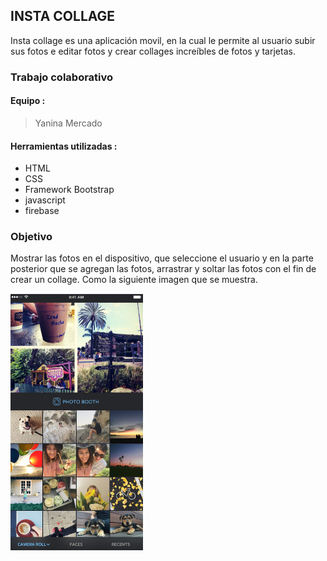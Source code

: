 ## INSTA COLLAGE

Insta collage es una aplicación movil,
en la cual le permite al usuario subir sus fotos e editar fotos y crear collages increíbles de fotos y tarjetas.

### Trabajo colaborativo

#### Equipo : 

> Yanina Mercado

#### Herramientas utilizadas :

- HTML
- CSS
- Framework Bootstrap
- javascript    
- firebase

### Objetivo

Mostrar las fotos en el dispositivo, que seleccione el usuario y en la parte posterior que se agregan las fotos, arrastrar y soltar las fotos con el fin de crear un collage.
Como la siguiente imagen que se muestra.

![mobile demo](assets/img/collage.PNG) 








